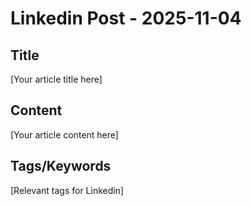 # Linkedin Post - 2025-11-04

## Title
[Your article title here]

## Content
[Your article content here]

## Tags/Keywords
[Relevant tags for Linkedin]
